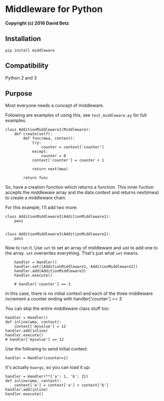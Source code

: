 # Middleware for Python

**Copyright (c) 2016 David Betz**

## Installation

    pip install middleware

## Compatibility

Python 2 and 3

## Purpose

Most everyone needs a concept of middleware.

Following are examples of using this, see ```test_middleware.py``` for full examples.

    class AdditionMiddleware1(Middleware):
        def create(self):
            def func(mwa, context):
                try:
                    counter = context['counter']
                except:
                    counter = 0
                context['counter'] = counter + 1

                return next(mwa)

            return func

So, have a creation function which returns a function. This inner fuction accepts the middleware array and the data context and returns next(mwa) to create a middleware chain.

For this example, I'll add two more:

    class AdditionMiddleware2(AdditionMiddleware1):
        pass


    class AdditionMiddleware3(AdditionMiddleware2):
        pass

Now to run it. Use ```set``` to set an array of middleware and ```add``` to add one to the array. ```set``` overwrites everything. That's just what ```set``` means.

        handler = Handler()
        handler.set([AdditionMiddleware1, AdditionMiddleware2])
        handler.add(AdditionMiddleware3)
        handler.execute()

        # handler['counter'] == 3

In this case, there is no initial context and each of the three middleware increment a counter ending with handler['counter'] == 3

You can skip the entire middleware class stuff too:

    handler = Handler()
    def inline(wma, context):
        context['myvalue'] = 12
    handler.add(inline)
    handler.execute()
    # handler['myvalue'] == 12

    
Use the following to send initial context:

    handler = Handler(counter=1)

It's actually ```kwargs```, so you can load it up:

    handler = Handler(**{'a': 1, 'b': 2})
    def inline(wma, context):
        context['a'] = context['a'] + context['b']
    handler.add(inline)
    handler.execute()
